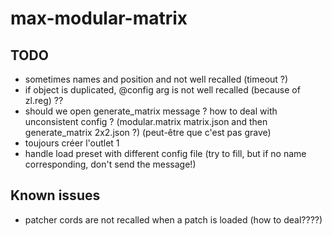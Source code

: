 # max-modular-matrix


## TODO

- sometimes names and position and not well recalled (timeout ?)
- if object is duplicated, @config arg is not well recalled (because of zl.reg) ??
- should we open generate_matrix message ? how to deal with unconsistent config ? (modular.matrix matrix.json and then generate_matrix 2x2.json ?) (peut-être que c'est pas grave)
- toujours créer l'outlet 1
- handle load preset with different config file (try to fill, but if no name corresponding, don't send the message!)

## Known issues
- patcher cords are not recalled when a patch is loaded (how to deal????)
